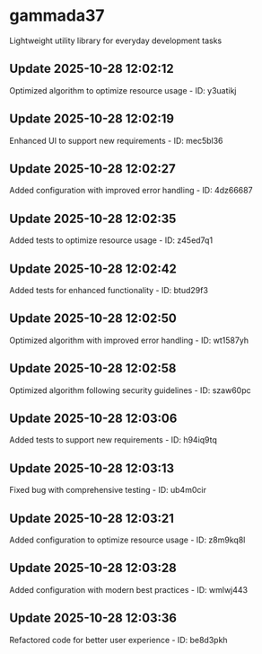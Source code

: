 # gammada37
Lightweight utility library for everyday development tasks

## Update 2025-10-28 12:02:12
Optimized algorithm to optimize resource usage - ID: y3uatikj


## Update 2025-10-28 12:02:19
Enhanced UI to support new requirements - ID: mec5bl36


## Update 2025-10-28 12:02:27
Added configuration with improved error handling - ID: 4dz66687


## Update 2025-10-28 12:02:35
Added tests to optimize resource usage - ID: z45ed7q1


## Update 2025-10-28 12:02:42
Added tests for enhanced functionality - ID: btud29f3


## Update 2025-10-28 12:02:50
Optimized algorithm with improved error handling - ID: wt1587yh


## Update 2025-10-28 12:02:58
Optimized algorithm following security guidelines - ID: szaw60pc


## Update 2025-10-28 12:03:06
Added tests to support new requirements - ID: h94iq9tq


## Update 2025-10-28 12:03:13
Fixed bug with comprehensive testing - ID: ub4m0cir


## Update 2025-10-28 12:03:21
Added configuration to optimize resource usage - ID: z8m9kq8l


## Update 2025-10-28 12:03:28
Added configuration with modern best practices - ID: wmlwj443


## Update 2025-10-28 12:03:36
Refactored code for better user experience - ID: be8d3pkh

